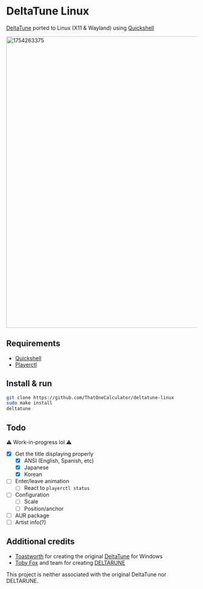 # DeltaTune Linux

[DeltaTune](https://deltatune.toastworth.com/) ported to Linux (X11 & Wayland) using [Quickshell](https://quickshell.org/)

<img width="1408" height="771" alt="1754263375" src="https://github.com/user-attachments/assets/57296ec5-fd1f-45ed-a102-9af09c56bdfe" />

## Requirements

- [Quickshell](https://quickshell.org/)
- [Playerctl](https://github.com/altdesktop/playerctl)

## Install & run

```sh
git clone https://github.com/ThatOneCalculator/deltatune-linux
sudo make install
deltatune
```

## Todo

⚠️ Work-in-progress lol ⚠️

- [x] Get the title displaying properly
  - [x] ANSI (English, Spanish, etc)
  - [x] Japanese
  - [x] Korean
- [ ] Enter/leave animation
  - [ ] React to `playerctl status`
- [ ] Configuration
  - [ ] Scale
  - [ ] Position/anchor
- [ ] AUR package
- [ ] Artist info(?)

## Additional credits

- [Toastworth](https://x.com/Toastworth_) for creating the original [DeltaTune](https://deltatune.toastworth.com/) for Windows
- [Toby Fox](https://bsky.app/profile/tobyfox.undertale.com/) and team for creating [DELTARUNE](https://deltarune.com/)

This project is neither associated with the original DeltaTune nor DELTARUNE.
